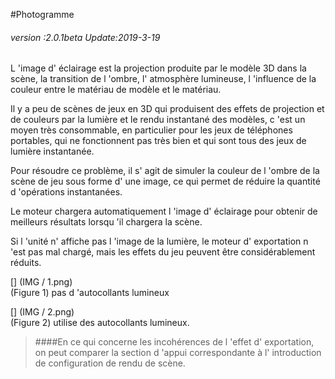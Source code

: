 #Photogramme

###### *version :2.0.1beta   Update:2019-3-19*

L 'image d' éclairage est la projection produite par le modèle 3D dans la scène, la transition de l 'ombre, l' atmosphère lumineuse, l 'influence de la couleur entre le matériau de modèle et le matériau.

Il y a peu de scènes de jeux en 3D qui produisent des effets de projection et de couleurs par la lumière et le rendu instantané des modèles, c 'est un moyen très consommable, en particulier pour les jeux de téléphones portables, qui ne fonctionnent pas très bien et qui sont tous des jeux de lumière instantanée.

Pour résoudre ce problème, il s' agit de simuler la couleur de l 'ombre de la scène de jeu sous forme d' une image, ce qui permet de réduire la quantité d 'opérations instantanées.

Le moteur chargera automatiquement l 'image d' éclairage pour obtenir de meilleurs résultats lorsqu 'il chargera la scène.

Si l 'unité n' affiche pas l 'image de la lumière, le moteur d' exportation n 'est pas mal chargé, mais les effets du jeu peuvent être considérablement réduits.

[] (IMG / 1.png) <br > (Figure 1) pas d 'autocollants lumineux

[] (IMG / 2.png) <br > (Figure 2) utilise des autocollants lumineux.



> ####En ce qui concerne les incohérences de l 'effet d' exportation, on peut comparer la section d 'appui correspondante à l' introduction de configuration de rendu de scène.